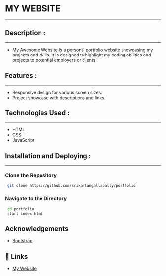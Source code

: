 # MY WEBSITE
-----------


## Description :
-------------
- My Awesome Website is a personal portfolio website showcasing my projects and skills. It is designed to highlight my coding abilities and projects to potential employers or clients.


## Features :
-----------
- Responsive design for various screen sizes.
- Project showcase with descriptions and links.


## Technologies Used :
------------------
- HTML
- CSS
- JavaScript


## Installation and Deploying :
--------------
### Clone the Repository
``` bash
 git clone https://github.com/srikartangallapally/portfolio
```
### Navigate to the Directory
``` bash
 cd portfolio
 start index.html 
```


## Acknowledgements

 - [Bootstrap](https://getbootstrap.com/)


## 🔗 Links

 - [My Website](https://portfolio-keor.onrender.com)


